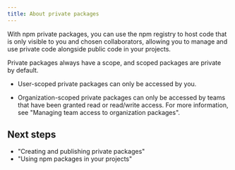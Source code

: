 ```yaml
---
title: About private packages
---
```


With npm private packages, you can use the npm registry to host code that is only visible to you and chosen collaborators, allowing you to manage and use private code alongside public code in your projects.

Private packages always have a scope, and scoped packages are private by default.

- User-scoped private packages can only be accessed by you.

- Organization-scoped private packages can only be accessed by teams that have been granted read or read/write access. For more information, see "Managing team access to organization packages".

## Next steps
- "Creating and publishing private packages"
- "Using npm packages in your projects"